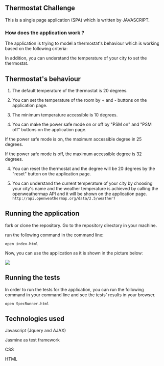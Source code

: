 
## Thermostat Challenge

This is a single page application (SPA) which is written by JAVASCRIPT.

### How does the application work ?

The application is trying to model a thermostat's behaviour which is working based on the following criteria:

In addition, you can understand the temperature of your city to set the thermostat.

## Thermostat's behaviour

1. The default temperature of the thermostat is 20 degrees.

2.  You can set the temperature of the room by + and - buttons on the application page.

3. The minimum temperature accessible is 10 degrees.

3. You can make the power safe mode on or off by "PSM on" and "PSM off" buttons on the application page.

If the power safe mode is on, the maximum accessible degree in 25 degrees.

If the power safe mode is off, the maximum accessible degree is 32 degrees.

4. You can reset the thermostat and the degree will be 20 degrees by the "reset" button on the application page.

5. You can understand the current temperature of your city by choosing your city's name and the weather temperature is achieved by calling the openweathermap API and it will be shown on the application page.
``` http://api.openweathermap.org/data/2.5/weather? ```


## Running the application

fork or clone the repository. Go to the repository directory in your machine.

run the following command in the command line:

``` open index.html ```

Now, you can use the application as it is shown in the picture below:

<img src="./app.png" />


## Running the tests

In order to run the tests for the application, you can run the following command in your command line and see the tests' results in your browser.

``` open SpecRunner.html ```





## Technologies used

Javascript (Jquery and AJAX)

Jasmine as test framework

CSS

HTML
